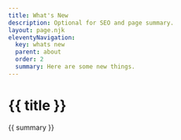```yaml
---
title: What's New
description: Optional for SEO and page summary.
layout: page.njk
eleventyNavigation:
  key: whats new
  parent: about
  order: 2
  summary: Here are some new things.
---
```


# {{ title }}

{{ summary }}
